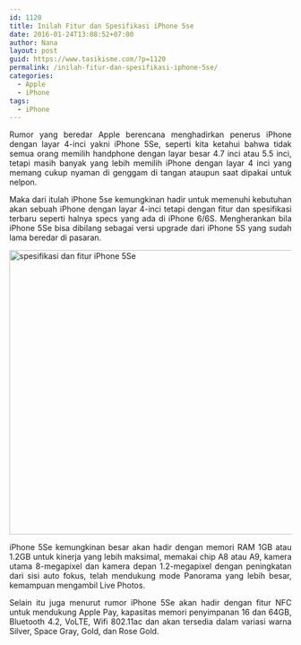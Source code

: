 ```yaml
---
id: 1120
title: Inilah Fitur dan Spesifikasi iPhone 5se
date: 2016-01-24T13:08:52+07:00
author: Nana
layout: post
guid: https://www.tasikisme.com/?p=1120
permalink: /inilah-fitur-dan-spesifikasi-iphone-5se/
categories:
  - Apple
  - iPhone
tags:
  - iPhone
---
```

<p style="text-align: justify;">
  Rumor yang beredar Apple berencana menghadirkan penerus iPhone dengan layar 4-inci yakni iPhone 5Se, seperti kita ketahui bahwa tidak semua orang memilih handphone dengan layar besar 4.7 inci atau 5.5 inci, tetapi masih banyak yang lebih memilih iPhone dengan layar 4 inci yang memang cukup nyaman di genggam di tangan ataupun saat dipakai untuk nelpon.<!--more-->
</p>

<p style="text-align: justify;">
  Maka dari itulah iPhone 5se kemungkinan hadir untuk memenuhi kebutuhan akan sebuah iPhone dengan layar 4-inci tetapi dengan fitur dan spesifikasi terbaru seperti halnya specs yang ada di iPhone 6/6S. Mengherankan bila iPhone 5Se bisa dibilang sebagai versi upgrade dari iPhone 5S yang sudah lama beredar di pasaran.
</p>

<p style="text-align: justify;">
  <img loading="lazy" class="aligncenter" src="https://3.bp.blogspot.com/-hOPbSl0iaV4/VqRqL_u3grI/AAAAAAAAH_g/2C7Sn41MYcY/s1600/fitur-spesifikasi-iphone5se.png" alt="spesifikasi dan fitur iPhone 5Se" width="600" height="508" />
</p>

<p style="text-align: justify;">
  iPhone 5Se kemungkinan besar akan hadir dengan memori RAM 1GB atau 1.2GB untuk kinerja yang lebih maksimal, memakai chip A8 atau A9, kamera utama 8-megapixel dan kamera depan 1.2-megapixel dengan peningkatan dari sisi auto fokus, telah mendukung mode Panorama yang lebih besar, kemampuan mengambil Live Photos.
</p>

<p style="text-align: justify;">
  Selain itu juga menurut rumor iPhone 5Se akan hadir dengan fitur NFC untuk mendukung Apple Pay, kapasitas memori penyimpanan 16 dan 64GB, Bluetooth 4.2, VoLTE, Wifi 802.11ac dan akan tersedia dalam variasi warna Silver, Space Gray, Gold, dan Rose Gold.
</p>